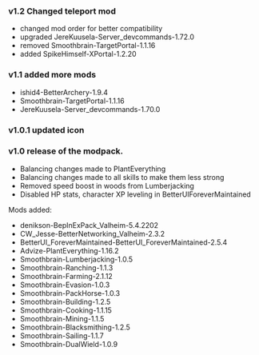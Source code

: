 ### v1.2 Changed teleport mod
- changed mod order for better compatibility
- upgraded JereKuusela-Server_devcommands-1.72.0
- removed Smoothbrain-TargetPortal-1.1.16
- added SpikeHimself-XPortal-1.2.20

### v1.1 added more mods
- ishid4-BetterArchery-1.9.4
- Smoothbrain-TargetPortal-1.1.16
- JereKuusela-Server_devcommands-1.70.0

### v1.0.1 updated icon

### v1.0 release of the modpack.
- Balancing changes made to PlantEverything
- Balancing changes made to all skills to make them less strong
- Removed speed boost in woods from Lumberjacking
- Disabled HP stats, character XP leveling in BetterUIForeverMaintained

Mods added:
- denikson-BepInExPack_Valheim-5.4.2202
- CW_Jesse-BetterNetworking_Valheim-2.3.2
- BetterUI_ForeverMaintained-BetterUI_ForeverMaintained-2.5.4
- Advize-PlantEverything-1.16.2
- Smoothbrain-Lumberjacking-1.0.5
- Smoothbrain-Ranching-1.1.3
- Smoothbrain-Farming-2.1.12
- Smoothbrain-Evasion-1.0.3
- Smoothbrain-PackHorse-1.0.3
- Smoothbrain-Building-1.2.5
- Smoothbrain-Cooking-1.1.15
- Smoothbrain-Mining-1.1.5
- Smoothbrain-Blacksmithing-1.2.5
- Smoothbrain-Sailing-1.1.7
- Smoothbrain-DualWield-1.0.9
